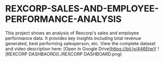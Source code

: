 # REXCORP-SALES-AND-EMPLOYEE-PERFORMANCE-ANALYSIS
This project shows an analysis of Rexcorp's sales and employee performance data. It provides key insights including total revenue generated, best performing salesperson, etc.
View the complete dataset and video description here:
[Open in Google Drive]https://bit.ly/446EtwY
![REXCORP DASHBAORD](./REXCORP DASHBOARD.png)
